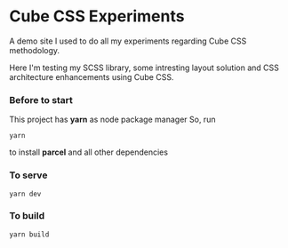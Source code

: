 # Cube CSS Experiments

A demo site I used to do all my experiments regarding Cube CSS methodology.

Here I'm testing my SCSS library, some intresting layout solution and CSS architecture enhancements using Cube CSS.


### Before to start
This project has **yarn** as node package manager
So, run
```
yarn
```
to install **parcel** and all other dependencies

### To serve
```
yarn dev
```
### To build
```
yarn build
```